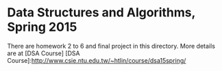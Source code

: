 # Data Structures and Algorithms, Spring 2015
There are homework 2 to 6 and final project in this directory. More details are at [DSA Course]
[DSA Course]:http://www.csie.ntu.edu.tw/~htlin/course/dsa15spring/
